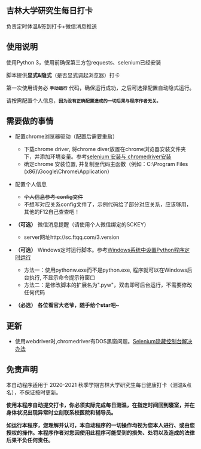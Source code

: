 ## 吉林大学研究生每日打卡
负责定时体温&签到打卡+微信消息推送

## 使用说明
使用Python 3，使用前确保第三方包requests、selenium已经安装  

脚本提供**显式&隐式**（是否显式调起浏览器）打卡  

第一次使用请务必 **`手动运行`** 代码，确保运行成功，之后可选择配置自动隐式运行。

请按需配置个人信息，**`因为没有正确配置造成的一切后果与程序作者无关。`**  

## 需要做的事情
* 配置chrome浏览器驱动（配置后需要重启）
  *  下载chrome driver, 将chrome diver放置在chrome浏览器安装文件夹下，并添加环境变量。参考[selenium 安装与 chromedriver安装](https://www.cnblogs.com/lfri/p/10542797.html)
  *  确定chrome 安装位置, 并复制至代码主函数（例如：C:\Program Files (x86)\Google\Chrome\Application）
  
* 配置个人信息
  * ~~个人信息参考 config文件~~
  * 不想写对应关系config文件了，示例代码给了部分对应关系，应该够用，其他的F12自己查查吧！
  
* **（可选）** 微信消息提醒（请使用个人微信绑定的SCKEY）
  * server网址http://sc.ftqq.com/3.version

* **（可选）** Windows定时运行脚本。参考[Windows系统中设置Python程序定时运行](https://blog.csdn.net/xgxyxs/article/details/85045801)  
  *  方法一：使用pythonw.exe而不是python.exe, 程序就可以在Windows后台执行, 不显示命令提示符窗口
  *  方法二：是修改脚本的扩展名为".pyw"，双击即可后台运行，不需要修改任何代码

* **（必选）** **各位看官大老爷，随手给个star吧~**

## 更新

* 使用webdriver时,chromedriver有DOS黑窗问题。[Selenium隐藏控制台解决办法](https://www.cnblogs.com/TurboWay/p/9300105.html)

## 免责声明
本自动程序适用于 2020-2021 秋季学期吉林大学研究生每日健康打卡（测温&点名），不保证按时更新。 

**使用本程序自动提交打卡，你必须实际完成每日测温，在指定时间回到寝室，并在身体状况出现异常时立刻联系校医院和辅导员。**  

**如运行本程序，您理解并认可，本自动程序的一切操作均视为您本人进行、或由您授权的操作。本程序作者对您因使用此程序可能受到的损失、处罚以及造成的法律后果不负任何责任。**  
